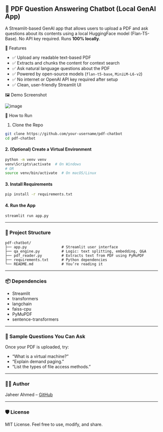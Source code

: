 



## 📘 PDF Question Answering Chatbot (Local GenAI App)

A Streamlit-based GenAI app that allows users to upload a PDF and ask questions about its contents using a local HuggingFace model (Flan-T5-Base).
No API key required. Runs **100% locally**.


🧠 Features

* ✅ Upload any readable text-based PDF
* ✅ Extracts and chunks the content for context search
* ✅ Ask natural language questions about the PDF
* ✅ Powered by open-source models (`flan-t5-base`, `MiniLM-L6-v2`)
* ✅ No internet or OpenAI API key required after setup
* ✅ Clean, user-friendly Streamlit UI



🖼️ Demo Screenshot

![image](https://github.com/user-attachments/assets/3741f3af-7b8f-4886-bb22-c3bb4966a498)




🚀 How to Run

 1. Clone the Repo

```bash
git clone https://github.com/your-username/pdf-chatbot
cd pdf-chatbot
```

#### 2. (Optional) Create a Virtual Environment

```bash
python -m venv venv
venv\Scripts\activate  # On Windows
# OR
source venv/bin/activate  # On macOS/Linux
```

#### 3. Install Requirements

```bash
pip install -r requirements.txt
```

#### 4. Run the App

```bash
streamlit run app.py
```

---

### 📂 Project Structure

```
pdf-chatbot/
├── app.py                # Streamlit user interface
├── qa_engine.py          # Logic: text splitting, embedding, Q&A
├── pdf_reader.py         # Extracts text from PDF using PyMuPDF
├── requirements.txt      # Python dependencies
└── README.md             # You’re reading it
```

---

### 📦 Dependencies

* Streamlit
* transformers
* langchain
* faiss-cpu
* PyMuPDF
* sentence-transformers

---

### 📄 Sample Questions You Can Ask

Once your PDF is uploaded, try:

* “What is a virtual machine?”
* “Explain demand paging.”
* “List the types of file access methods.”

---

### 👨‍💻 Author

Jaheer Ahmed – [GitHub](https://github.com/your-username)

---

### 🛡 License

MIT License. Feel free to use, modify, and share.


